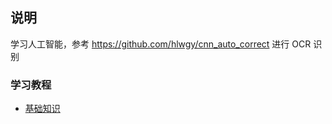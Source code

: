 ## 说明

学习人工智能，参考 https://github.com/hlwgy/cnn_auto_correct 进行 OCR 识别

### 学习教程

- [基础知识](https://www.runoob.com/python3/python3-basic-syntax.html)
